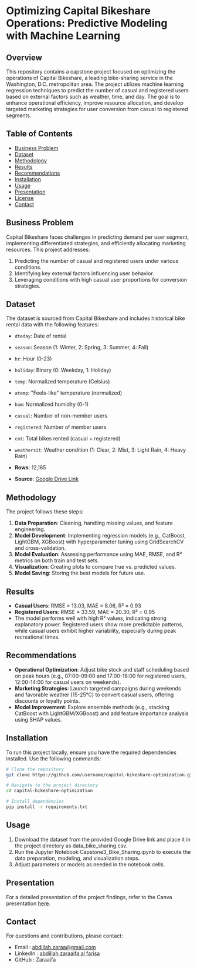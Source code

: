 # Optimizing Capital Bikeshare Operations: Predictive Modeling with Machine Learning

## Overview
This repository contains a capstone project focused on optimizing the operations of Capital Bikeshare, a leading bike-sharing service in the Washington, D.C. metropolitan area. The project utilizes machine learning regression techniques to predict the number of casual and registered users based on external factors such as weather, time, and day. The goal is to enhance operational efficiency, improve resource allocation, and develop targeted marketing strategies for user conversion from casual to registered segments.

## Table of Contents
- [Business Problem](#business-problem)
- [Dataset](#dataset)
- [Methodology](#methodology)
- [Results](#results)
- [Recommendations](#recommendations)
- [Installation](#installation)
- [Usage](#usage)
- [Presentation](#presentation)
- [License](#license)
- [Contact](#contact)

## Business Problem
Capital Bikeshare faces challenges in predicting demand per user segment, implementing differentiated strategies, and efficiently allocating marketing resources. This project addresses:
1. Predicting the number of casual and registered users under various conditions.
2. Identifying key external factors influencing user behavior.
3. Leveraging conditions with high casual user proportions for conversion strategies.

## Dataset
The dataset is sourced from Capital Bikeshare and includes historical bike rental data with the following features:
- `dteday`: Date of rental
- `season`: Season (1: Winter, 2: Spring, 3: Summer, 4: Fall)
- `hr`: Hour (0-23)
- `holiday`: Binary (0: Weekday, 1: Holiday)
- `temp`: Normalized temperature (Celsius)
- `atemp`: "Feels-like" temperature (normalized)
- `hum`: Normalized humidity (0-1)
- `casual`: Number of non-member users
- `registered`: Number of member users
- `cnt`: Total bikes rented (casual + registered)
- `weathersit`: Weather condition (1: Clear, 2: Mist, 3: Light Rain, 4: Heavy Rain)

- **Rows**: 12,165
- **Source**: [Google Drive Link](https://drive.google.com/file/d/1lSbp2GTSgE8jwvA2K8rlLRZIUTWNNfXe/view?usp=share_link)

## Methodology
The project follows these steps:
1. **Data Preparation**: Cleaning, handling missing values, and feature engineering.
2. **Model Development**: Implementing regression models (e.g., CatBoost, LightGBM, XGBoost) with hyperparameter tuning using GridSearchCV and cross-validation.
3. **Model Evaluation**: Assessing performance using MAE, RMSE, and R² metrics on both train and test sets.
4. **Visualization**: Creating plots to compare true vs. predicted values.
5. **Model Saving**: Storing the best models for future use.

## Results
- **Casual Users**: RMSE = 13.03, MAE = 8.06, R² = 0.93
- **Registered Users**: RMSE = 33.59, MAE = 20.30, R² = 0.95
- The model performs well with high R² values, indicating strong explanatory power. Registered users show more predictable patterns, while casual users exhibit higher variability, especially during peak recreational times.

## Recommendations
- **Operational Optimization**: Adjust bike stock and staff scheduling based on peak hours (e.g., 07:00-09:00 and 17:00-18:00 for registered users, 12:00-14:00 for casual users on weekends).
- **Marketing Strategies**: Launch targeted campaigns during weekends and favorable weather (15-25°C) to convert casual users, offering discounts or loyalty points.
- **Model Improvement**: Explore ensemble methods (e.g., stacking CatBoost with LightGBM/XGBoost) and add feature importance analysis using SHAP values.

## Installation
To run this project locally, ensure you have the required dependencies installed. Use the following commands:

```bash
# Clone the repository
git clone https://github.com/username/capital-bikeshare-optimization.git

# Navigate to the project directory
cd capital-bikeshare-optimization

# Install dependencies
pip install -r requirements.txt
```

## Usage
1. Download the dataset from the provided Google Drive link and place it in the project directory as data_bike_sharing.csv.
2. Run the Jupyter Notebook Capstone3_Bike_Sharing.ipynb to execute the data preparation, modeling, and visualization steps.
3. Adjust parameters or models as needed in the notebook cells.

## Presentation
For a detailed presentation of the project findings, refer to the Canva presentation [here](https://www.canva.com/design/DAGmfL3KjqE/-SaDMl5UVGpRySKXgcMooA/edit).

## Contact
For questions and contributions, please contact:
- Email : abdillah.zaraa@gmail.com
- LinkedIn : [abdillah zaraaifa al farisa](https://www.linkedin.com/in/abdillah-zaraaifa-al-farisa)
- GitHub : Zaraaifa
